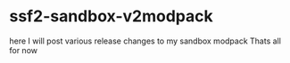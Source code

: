 # ssf2-sandbox-v2modpack
here I will post various release changes to my sandbox modpack
Thats all for now
